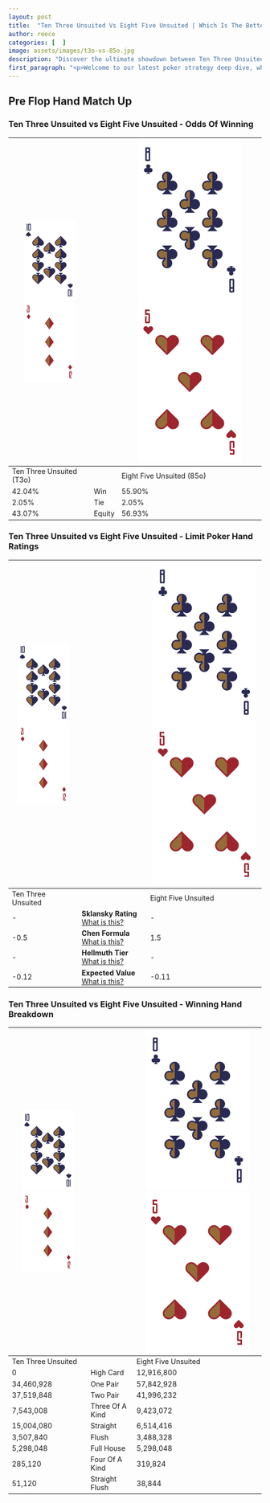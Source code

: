 ```yaml
---
layout: post
title:  "Ten Three Unsuited Vs Eight Five Unsuited | Which Is The Better Hand In Poker? A Complete Guide"
author: reece
categories: [  ]
image: assets/images/t3o-vs-85o.jpg
description: "Discover the ultimate showdown between Ten Three Unsuited and Eight Five Unsuited in poker! Uncover the odds, strategies, and scenarios where one hand triumphs over the other. Get ready to up your poker game with this thrilling analysis."
first_paragraph: "<p>Welcome to our latest poker strategy deep dive, where we're pitting two distinct hands against each other in a high-stakes showdown: Ten Three Unsuited vs Eight Five Unsuited.</p><p>In the dynamic world of poker, every decision counts, and knowing which hand holds the upper hand is key to your success at the table.</p><p>In this article, we'll dissect these two hands, explore the scenarios where one dominates the other, and equip you with the knowledge to make strategic choices that can tip the odds in your favor.</p><p>Get ready to unravel the intriguing dynamics of these poker hands and elevate your game to new heights.</p>"
---
```




[comment]: # (sp0)

## Pre Flop Hand Match Up

<div class="table hand-ratings" markdown="1"> 



### Ten Three Unsuited vs Eight Five Unsuited - Odds Of Winning


    
| ![image info](assets/images/hand1/T.png) ![image info](assets/images/hand1/3o.png) |  | ![image info](assets/images/hand2/8.png) ![image info](assets/images/hand2/5o.png) |
| -------- | -------- | -------- |
| Ten Three Unsuited (T3o) |  | Eight Five Unsuited (85o) |
| 42.04% | Win | 55.90% |
| 2.05% | Tie | 2.05% |
| 43.07% | Equity | 56.93% |




[comment]: # (sp1)



### Ten Three Unsuited vs Eight Five Unsuited - Limit Poker Hand Ratings


    
| ![image info](assets/images/hand1/T.png) ![image info](assets/images/hand1/3o.png) |  | ![image info](assets/images/hand2/8.png) ![image info](assets/images/hand2/5o.png) |
| -------- | -------- | -------- |
| Ten Three Unsuited |  | Eight Five Unsuited |
| - | **Sklansky Rating** [What is this?](/sklansky-rating-explained) | - |
| -0.5 | **Chen Formula** [What is this?](/chen-formula-explained) | 1.5 |
| - | **Hellmuth Tier** [What is this?](/Hellmuth-tier-explained) | - |
| -0.12 | **Expected Value** [What is this?](/expected-value-explained) | -0.11 |




[comment]: # (sp2)



### Ten Three Unsuited vs Eight Five Unsuited - Winning Hand Breakdown


    
| ![image info](assets/images/hand1/T.png) ![image info](assets/images/hand1/3o.png) |  | ![image info](assets/images/hand2/8.png) ![image info](assets/images/hand2/5o.png) |
| -------- | -------- | -------- |
| Ten Three Unsuited |  | Eight Five Unsuited |
| 0 | High Card | 12,916,800 |
| 34,460,928 | One Pair | 57,842,928 |
| 37,519,848 | Two Pair | 41,996,232 |
| 7,543,008 | Three Of A Kind | 9,423,072 |
| 15,004,080 | Straight | 6,514,416 |
| 3,507,840 | Flush | 3,488,328 |
| 5,298,048 | Full House | 5,298,048 |
| 285,120 | Four Of A Kind | 319,824 |
| 51,120 | Straight Flush | 38,844 |




[comment]: # (sp3)



</div>

[comment]: # (sp4)



[comment]: # (sp5)

